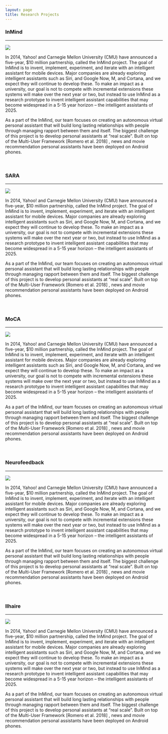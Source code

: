 ```yaml
---
layout: page
title: Research Projects
---
```


### InMind
-------------

[![](https://fpecune.github.io/img/InMind.jpg)](http://articulab.hcii.cs.cmu.edu/projects/yahoo/ "Articulab InMind")

In 2014, Yahoo! and Carnegie Mellon University (CMU) have announced a five-year, $10 million partnership, called the InMind project. The goal of InMind is to invent, implement, experiment, and iterate with an intelligent assistant for mobile devices. Major companies are already exploring intelligent assistants such as Siri, and Google Now, M, and Cortana, and we expect they will continue to develop these. To make an impact as a university, our goal is not to compete with incremental extensions these systems will make over the next year or two, but instead to use InMind as a research prototype to invent intelligent assistant capabilities that may become widespread in a 5-15 year horizon – the intelligent assistants of 2025. <br/>

As a part of the InMind, our team focuses on creating an autonomous virtual personal assistant that will build long lasting relationships with people through managing rapport between them and itself. The biggest challenge of this project is to develop personal assistants at “real scale”. Built on top of the Multi-User Framework [Romero et al. 2018] , news and movie recommendation personal assistants have been deployed on Android phones.
<br/><br/><br/>

### SARA
-------------

[![](https://fpecune.github.io/img/SARA.jpg)](http://articulab.hcii.cs.cmu.edu/projects/sara/ "Articulab SARA")


In 2014, Yahoo! and Carnegie Mellon University (CMU) have announced a five-year, $10 million partnership, called the InMind project. The goal of InMind is to invent, implement, experiment, and iterate with an intelligent assistant for mobile devices. Major companies are already exploring intelligent assistants such as Siri, and Google Now, M, and Cortana, and we expect they will continue to develop these. To make an impact as a university, our goal is not to compete with incremental extensions these systems will make over the next year or two, but instead to use InMind as a research prototype to invent intelligent assistant capabilities that may become widespread in a 5-15 year horizon – the intelligent assistants of 2025. <br/>

As a part of the InMind, our team focuses on creating an autonomous virtual personal assistant that will build long lasting relationships with people through managing rapport between them and itself. The biggest challenge of this project is to develop personal assistants at “real scale”. Built on top of the Multi-User Framework [Romero et al. 2018] , news and movie recommendation personal assistants have been deployed on Android phones.
<br/><br/><br/>

### MoCA
-------------

[![](https://fpecune.github.io/img/MoCA.png)](http://articulab.hcii.cs.cmu.edu/projects/yahoo/ "Articulab InMind")

In 2014, Yahoo! and Carnegie Mellon University (CMU) have announced a five-year, $10 million partnership, called the InMind project. The goal of InMind is to invent, implement, experiment, and iterate with an intelligent assistant for mobile devices. Major companies are already exploring intelligent assistants such as Siri, and Google Now, M, and Cortana, and we expect they will continue to develop these. To make an impact as a university, our goal is not to compete with incremental extensions these systems will make over the next year or two, but instead to use InMind as a research prototype to invent intelligent assistant capabilities that may become widespread in a 5-15 year horizon – the intelligent assistants of 2025. <br/>

As a part of the InMind, our team focuses on creating an autonomous virtual personal assistant that will build long lasting relationships with people through managing rapport between them and itself. The biggest challenge of this project is to develop personal assistants at “real scale”. Built on top of the Multi-User Framework [Romero et al. 2018] , news and movie recommendation personal assistants have been deployed on Android phones.
<br/><br/><br/>

### Neurofeedback
-------------

[![](https://fpecune.github.io/img/Neuro.png)](http://articulab.hcii.cs.cmu.edu/projects/yahoo/ "Articulab InMind")

In 2014, Yahoo! and Carnegie Mellon University (CMU) have announced a five-year, $10 million partnership, called the InMind project. The goal of InMind is to invent, implement, experiment, and iterate with an intelligent assistant for mobile devices. Major companies are already exploring intelligent assistants such as Siri, and Google Now, M, and Cortana, and we expect they will continue to develop these. To make an impact as a university, our goal is not to compete with incremental extensions these systems will make over the next year or two, but instead to use InMind as a research prototype to invent intelligent assistant capabilities that may become widespread in a 5-15 year horizon – the intelligent assistants of 2025. <br/>

As a part of the InMind, our team focuses on creating an autonomous virtual personal assistant that will build long lasting relationships with people through managing rapport between them and itself. The biggest challenge of this project is to develop personal assistants at “real scale”. Built on top of the Multi-User Framework [Romero et al. 2018] , news and movie recommendation personal assistants have been deployed on Android phones.
<br/><br/><br/>

### Ilhaire
-------------

[![](https://fpecune.github.io/img/Ilhaire.jpg)](http://www.ilhaire.eu/ "Ilhaire project")

In 2014, Yahoo! and Carnegie Mellon University (CMU) have announced a five-year, $10 million partnership, called the InMind project. The goal of InMind is to invent, implement, experiment, and iterate with an intelligent assistant for mobile devices. Major companies are already exploring intelligent assistants such as Siri, and Google Now, M, and Cortana, and we expect they will continue to develop these. To make an impact as a university, our goal is not to compete with incremental extensions these systems will make over the next year or two, but instead to use InMind as a research prototype to invent intelligent assistant capabilities that may become widespread in a 5-15 year horizon – the intelligent assistants of 2025. <br/>

As a part of the InMind, our team focuses on creating an autonomous virtual personal assistant that will build long lasting relationships with people through managing rapport between them and itself. The biggest challenge of this project is to develop personal assistants at “real scale”. Built on top of the Multi-User Framework [Romero et al. 2018] , news and movie recommendation personal assistants have been deployed on Android phones.
